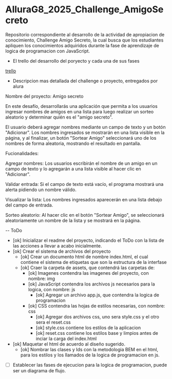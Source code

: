 # AlluraG8_2025_Challenge_AmigoSecreto

Repositorio correspondiente al desarrollo de la actividad de apropiacion de conocimiento, Challenge Amigo Secreto, la cual
busca que los estudiantes apliquen los conocimientos adquiridos durante la fase de aprendizaje de logica de programacion
con JavaScript.

- El trello del desarrollo del poryecto y cada una de sus fases

[trello]([https://](https://trello.com/b/A61aGBYJ/trello-challenge-amigo-secreto-esp))

- Descripcion mas detallada del challenge o proyecto, entregados por alura

Nombre del proyecto: Amigo secreto

En este desafío, desarrollarás una aplicación que permita a los usuarios ingresar nombres de amigos en una lista para luego
realizar un sorteo aleatorio y determinar quién es el "amigo secreto".

El usuario deberá agregar nombres mediante un campo de texto y un botón "Adicionar". Los nombres ingresados se mostrarán
en una lista visible en la página, y al finalizar, un botón "Sortear Amigo" seleccionará uno de los nombres de forma
aleatoria, mostrando el resultado en pantalla.

Fucionalidades:

Agregar nombres: Los usuarios escribirán el nombre de un amigo en un campo de texto y lo agregarán a una lista visible al
hacer clic en "Adicionar".

Validar entrada: Si el campo de texto está vacío, el programa mostrará una alerta pidiendo un nombre válido.

Visualizar la lista: Los nombres ingresados aparecerán en una lista debajo del campo de entrada.

Sorteo aleatorio: Al hacer clic en el botón "Sortear Amigo", se seleccionará aleatoriamente un nombre de la lista y se
mostrará en la página.

-- ToDo

- [ok] Inicializar el readme del proyecto, indicando el ToDo con la lista de las acciones a llevar a acabo inicialmente.
- [ok] Crear el sistema de archivos del proyecto
  - [ok] Crear un documento html de nombre index.html, el cual contiene el sistema de etiquetas que son la estructura de
         la interfase
  - [ok] Craer la carpeta de assets, que contendrá las carpetas de:
    - [ok] Imagenes contendra las imagenes del proyecto, con nombre: img
    - [ok] JavaScript contendra los archivos js necesarios para la logica, con nombre: js
      - [ok] Agregar un archivo app.js, que contendra la logica de programacion
    - [ok] CSS contendra las hojas de estilos necesarias, con nombre: css
      - [ok] Agregar dos archivos css, uno sera style.css y el otro sera el reset.css
      - [ok] style.css contiene los estilos de la aplicacion
      - [ok] reset.css contiene los estilos base y limpios antes de inciar la carga del index.html
- [ok] Maquetar el html de acuerdo al diseño sugerido.
  - [ok] Nombrar las clases y Ids con la metodologia BEM en el html, para los estilos y los llamados de la logica de
        programacion en js.
- [ ] Establecer las fases de ejecucion para la logica de programacion, puede ser un diagrama de flujo.
